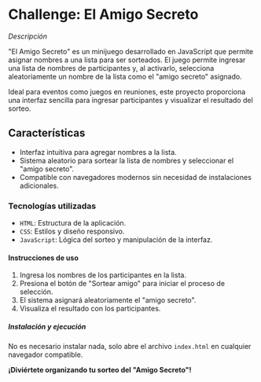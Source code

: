 <h1>Challenge: El Amigo Secreto</h1>

*Descripción*

"El Amigo Secreto" es un minijuego desarrollado en JavaScript que permite asignar nombres a una lista para ser sorteados. El juego permite ingresar una lista de nombres de participantes y, al activarlo, selecciona aleatoriamente un nombre de la lista como el "amigo secreto" asignado.

Ideal para eventos como juegos en reuniones, este proyecto proporciona una interfaz sencilla para ingresar participantes y visualizar el resultado del sorteo.

<h2>Características</h2>

- Interfaz intuitiva para agregar nombres a la lista.
- Sistema aleatorio para sortear la lista de nombres y seleccionar el "amigo secreto".
- Compatible con navegadores modernos sin necesidad de instalaciones adicionales.

<h3>Tecnologías utilizadas</h3>

- `HTML`: Estructura de la aplicación.
- `CSS`: Estilos y diseño responsivo.
- `JavaScript`: Lógica del sorteo y manipulación de la interfaz.

<h4>Instrucciones de uso</h4>

1. Ingresa los nombres de los participantes en la lista.
2. Presiona el botón de "Sortear amigo" para iniciar el proceso de selección.
3. El sistema asignará aleatoriamente el "amigo secreto".
4. Visualiza el resultado con los participantes.

<h5>Instalación y ejecución</h5>

No es necesario instalar nada, solo abre el archivo `index.html` en cualquier navegador compatible.


**¡Diviértete organizando tu sorteo del "Amigo Secreto"!**
